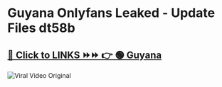 
 # Guyana Onlyfans Leaked - Update Files dt58b

## <h2><a href="https://clipsfans.com/Guyana&ref=git">🔗 Click to LINKS ⏩⏩ 👉 🟢 Guyana </a></h2>

<a href="https://clipsfans.com/Guyana&ref=git" rel="nofollow" data-target="animated-image.originalLink"><img src="https://i.ibb.co.com/xMMVF88/686577567.gif" alt="Viral Video Original" style="max-width: 100%; display: inline-block;" data-target="animated-image.originalImage"></a>

